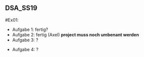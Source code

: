 ## DSA_SS19
#Ex01:
* Aufgabe 1: fertig?
* Aufgabe 2: fertig (Axel) **project muss noch umbenant werden**
* Aufgabe 3: ?
+ Aufgabe 4: ?
